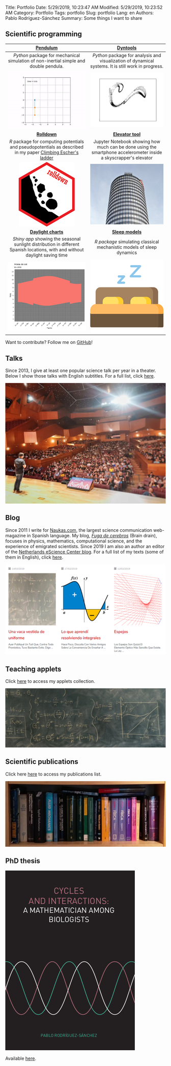 Title: Portfolio
Date: 5/29/2019, 10:23:47 AM
Modified: 5/29/2019, 10:23:52 AM
Category: Portfolio
Tags: portfolio
Slug: portfolio
Lang: en
Authors: Pablo Rodríguez-Sánchez
Summary: Some things I want to share

## Scientific programming

|                                                              [Pendulum][pendulum]                                                               |                                               [Dyntools][dyntools]                                               |
|:-----------------------------------------------------------------------------------------------------------------------------------------------:|:----------------------------------------------------------------------------------------------------------------:|
|                              _Python_ package for mechanical simulation of non-inertial simple and double pendula.                              |       _Python_ package for analysis and visualization of dynamical systems. It is still work in progress.        |
|                                            [![pendulum](../images/portfolio/nidouble.gif)][pendulum]                                            |                           [![attractor](../images/portfolio/attractor.gif)][dyntools]                            |
|                                                            [**Rolldown**][rolldown]                                                             |                                          [**Elevator tool**][elevator]                                           |
| _R_ package for computing potentials and pseudopotentials as described in my paper [Climbing Escher's ladder](https://arxiv.org/abs/1903.05615) | Jupyter Notebook showing how much can be done using the smartphone accelerometer inside a skyscrapper's elevator |
|                                            [![rolldown](../images/portfolio/rolldown.png)][rolldown]                                            |                            [![elevator](../images/portfolio/elevator.png)][elevator]                             |
|                                                           [**Daylight charts**][time]                                                           |                                            [**Sleep models**][sleep]                                             |
|          _Shiny app_ showing the seasonal sunlight distribution in different Spanish locations, with and without daylight saving time           |                      _R package_ simulating classical mechanistic models of sleep dynamics                       |
|                                                  [![time](../images/portfolio/time.png)][time]                                                  |                                  [![sleep](../images/portfolio/bed.png)][sleep]                                  |

Want to contribute? Follow me on [GitHub](https://github.com/PabRod)!

## Talks
Since 2013, I give at least one popular science talk per year in a theater. Below I show those talks with English subtitles. For a full list, click [here](https://pabrod.github.io/pages/sci-comm.html).

[![talk](../images/portfolio/euskalduna.jpeg)](https://pabrod.github.io/pages/sci-comm.html)

## Blog
Since 2011 I write for [Naukas.com](https://naukas.com), the largest science communication web-magazine in Spanish language. 
My blog, [_Fuga de cerebros_](https://fuga.naukas.com) (Brain drain), focuses in physics, mathematics, computational science, and the experience of emigrated scientists. 
Since 2019 I am also an author an editor of the [Netherlands eScience Center blog](https://blog.esciencecenter.nl/).
For a full list of my texts (some of them in English), click [here](https://pabrod.github.io/pages/sci-comm-en.html#sci-comm).

[![blog_cover](../images/portfolio/fuga.png)](https://fuga.naukas.com)

## Teaching applets
Click [here](https://fuga.naukas.com/categoria/ciencia-interactiva/) to access my applets collection.

[![black](../images/portfolio/blackboard.jpeg)](https://fuga.naukas.com/categoria/ciencia-interactiva/)

[howtopiss]:https://www.youtube.com/watch?v=RbXoYtQq3aY&yt%3Acc=on
[random]:https://www.youtube.com/watch?v=6koBb_wKofw&yt%3Acc=on
[pendulum]:https://github.com/PabRod/pendulum
[dyntools]:https://github.com/PabRod/phdtools
[rolldown]:https://github.com/PabRod/rolldown
[elevator]:https://github.com/PabRod/elevator-tool
[time]:https://github.com/PabRod/daylight-charts
[sleep]:https://github.com/PabRod/sleepR

## Scientific publications
Click here [here](https://pabrod.github.io/pages/publications.html#publications) to access my publications list.

[![books](../images/portfolio/books.jpeg)](https://pabrod.github.io/pages/publications.html#publications)

## PhD thesis
[![fuga](../images/portfolio/thesis_cover.png)](https://doi.org/10.18174/520571)

Available [here](https://doi.org/10.18174/520571).